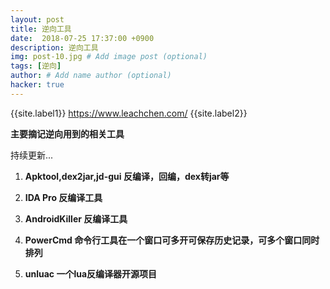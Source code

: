```yaml
---
layout: post
title: 逆向工具
date:  2018-07-25 17:37:00 +0900
description: 逆向工具
img: post-10.jpg # Add image post (optional)
tags: [逆向]
author: # Add name author (optional)
hacker: true
---
```


{{site.label1}} <a href="https://www.leachchen.com/" target="\_blank">https://www.leachchen.com/</a> {{site.label2}}

**主要摘记逆向用到的相关工具**  <br>

持续更新...

1. **Apktool,dex2jar,jd-gui 反编译，回编，dex转jar等**

1. **IDA Pro 反编译工具**

1. **AndroidKiller 反编译工具**

1. **PowerCmd 命令行工具在一个窗口可多开可保存历史记录，可多个窗口同时排列**

1. **unluac 一个lua反编译器开源项目**
